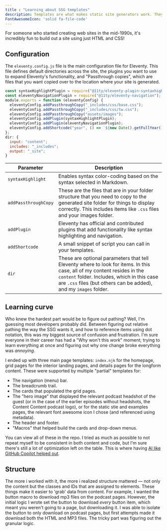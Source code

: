 ```yaml
---
title : "Learning about SSG templates"
description: Templates are what makes static site generators work. They take your content and tell the SSG how to display it.
FontAwesomeIcon: 'solid fa-file-code'
---
```


For someone who started creating web sites in the mid-1990s, it's incredibly fun to build out a site using just HTML and CSS!

## Configuration

The `eleventy.config.js` file is the main configuration file for Eleventy. This file defines default directories across the site, the plugins you want to use to expand Eleventy's functionality, and "Passthrough copies", which are files that you want copied over to the location where your site is generated.

```js
const syntaxHighlightPlugin = require("@11ty/eleventy-plugin-syntaxhighlight");
const eleventyNavigationPlugin = require("@11ty/eleventy-navigation");
module.exports = function (eleventyConfig) {
  eleventyConfig.addPassthroughCopy("_includes/css/base.css");
  eleventyConfig.addPassthroughCopy("_includes/css/tw.css");
  eleventyConfig.addPassthroughCopy("assets/images");
  eleventyConfig.addPlugin(syntaxHighlightPlugin);
  eleventyConfig.addPlugin(eleventyNavigationPlugin);
  eleventyConfig.addShortcode("year", () => `${new Date().getFullYear()}`);
};
dir: {
  input: "content";
  includes: "_includes";
  output: "_site";
}

```

| Parameter | Description|
|-|-|
| `syntaxHighlight`| Enables syntax color-coding based on the syntax selected in Markdown.|
| `addPassthroughCopy`| These are the files that are in your folder structure that you need to copy to the generated site folder for things to display correctly. This includes items like `.css` files and your images folder.|
| `addPlugin`| Eleventy has official and contributed plugins that add functionality like syntax highlighting and navigation.|
| `addShortcode`| A small snippet of script you can call in your templates.|
| `dir` | These are optional parameters that tell Eleventy where to look for items. In this case, all of my content resides in the `content` folder. Includes, which in this case are `.css` files (but others can be added), and my `images` folder.|

## Learning curve

Who knew the hardest part would be to figure out pathing? Well, I'm guessing most developers probably did. Between figuring out relative pathing the way the SSG wants it, and how to reference items using dot notation, this was my biggest source of confusion and frustration. I'm sure everyone in their career has had a "Why won't this *work*" moment; trying to learn everything at once and figuring out why one change broke everything was *annoying*.

I ended up with three main page templates: `index.njk` for the homepage, grid pages for the interior landing pages, and details pages for the longform content. These were supported by multiple "partial" templates for:

- The navigation (menu) bar.
- The breadcrumb trail.
- The cards that populated the grid pages.
- The "hero image" that displayed the relevant podcast headshot of the guest (or in the case of the earlier episodes without headshots, the Content Content podcast logo), or for the static stie and examples pages, the relevant font awesome icon I chose (and referenced using metadata).
- The header and footer.
- "Macros" that helped build the cards and drop-down menus.

You can view all of these in the repo. I tried as much as possible to not repeat myself to be consistent in both content and code, but I'm sure there's still a lot of optimization left on the table. This is where having [AI like GitHub Copilot helped out](writing-with-ai.md).

## Structure

The more i worked with it, the more i realized structure mattered &mdash; not only the content but the classes and IDs that are assigned to elements. These things make it easier to 'grab' data from content. For example, I wanted the button macro to download mp3 files on the podcast pages. However, the initial logic I wrote set the button to download *every* button item, which meant you weren't going to a page, but downloading it. I was able to isolate the button to only download on podcast pages, but first attempts made it download both the HTML and MP3 files. The tricky part was figuring out the granular logic.